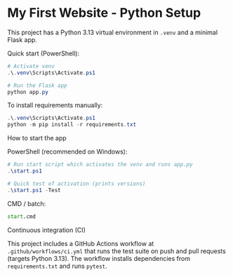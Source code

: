 # My First Website - Python Setup

This project has a Python 3.13 virtual environment in `.venv` and a minimal Flask app.

Quick start (PowerShell):

```powershell
# Activate venv
.\.venv\Scripts\Activate.ps1

# Run the Flask app
python app.py
```

To install requirements manually:

```powershell
.\.venv\Scripts\Activate.ps1
python -m pip install -r requirements.txt
```

How to start the app

PowerShell (recommended on Windows):

```powershell
# Run start script which activates the venv and runs app.py
.\start.ps1

# Quick test of activation (prints versions)
.\start.ps1 -Test
```

CMD / batch:

```cmd
start.cmd
```

Continuous integration (CI)

This project includes a GitHub Actions workflow at `.github/workflows/ci.yml` that runs the test suite on push and pull requests (targets Python 3.13). The workflow installs dependencies from `requirements.txt` and runs `pytest`.
